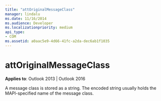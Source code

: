 ```yaml
---
title: "attOriginalMessageClass"
manager: lindalu
ms.date: 11/16/2014
ms.audience: Developer
ms.localizationpriority: medium
api_type:
- COM
ms.assetid: a0aac5e9-4d66-41fc-a2da-dec6ab1f1035
---
```


# attOriginalMessageClass

**Applies to**: Outlook 2013 | Outlook 2016 
  
A message class is stored as a string. The encoded string usually holds the MAPI-specified name of the message class.
  

